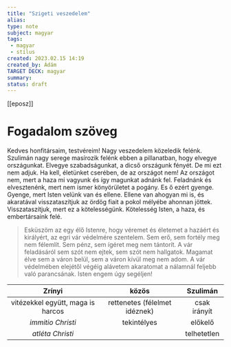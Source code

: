 ```yaml
---
title: "Szigeti veszedelem"
alias: 
type: note
subject: magyar
tags:
 - magyar
 - stílus
created: 2023.02.15 14:19
created_by: Ádám
TARGET DECK: magyar
summary: 
status: draft 
---
```

[[eposz]]

# Fogadalom szöveg
Kedves honfitársaim, testvéreim! Nagy veszedelem közeledik felénk. Szulimán nagy serege masírozik felénk ebben a pillanatban, hogy elvegye országunkat. Elvegye szabadságunkat, a dicső országunk fényét. De mi ezt nem adjuk. Ha kell, életünket cserében, de az országot nem! Az országot nem, mert a haza mi vagyunk és így magunkat adnánk fel. Feladnánk és elvesztenénk, mert nem ismer könyörületet a pogány. Es ő ezért gyenge. Gyenge, mert Isten velünk van és ellene. Ellene van ahogyan mi is, és akaratával visszataszítjuk az ördög fiait a pokol mélyébe ahonnan jöttek. Visszataszítjuk, mert ez a kötelességünk. Kötelesség Isten, a haza, és embertársaink felé.

>Esküszöm az egy élő Istenre, hogy véremet és életemet a hazáért és királyért, az egri vár védelmére szentelem. Sem erő, sem fortély meg nem félemlít. Sem pénz, sem ígéret meg nem tántorít. A vár feladásáról sem szót nem ejtek, sem szót nem hallgatok. Magamat élve sem a váron belül, sem a váron kívül meg nem adom. A vár védelmében elejétől végéig alávetem akaratomat a nálamnál feljebb való parancsának. Isten engem úgy segéljen!

|              Zrínyi               |             közös             |   Szulimán   |
|:---------------------------------:|:-----------------------------:|:------------:|
| vitézekkel együtt, maga is harcos | rettenetes (félelmet idéznek) | csak irányít |
|         *immitio Christi*         |          tekintélyes          |   előkelő    |
|           *atléta Christi*                        |                               | telhetetlen  |
